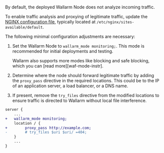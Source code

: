 By default, the deployed Wallarm Node does not analyze incoming traffic.

To enable traffic analysis and proxying of legitimate traffic, update the [NGINX configuration file](https://docs.nginx.com/nginx/admin-guide/basic-functionality/managing-configuration-files/), typically located at `/etc/nginx/sites-available/default`.
    
The following minimal configuration adjustments are necessary:

1. Set the Wallarm Node to `wallarm_mode monitoring;`. This mode is recommended for initial deployments and testing.

    Wallarm also supports more modes like blocking and safe blocking, which you can [read more][waf-mode-instr].
1. Determine where the node should forward legitimate traffic by adding the `proxy_pass` directive in the required locations. This could be to the IP of an application server, a load balancer, or a DNS name.
1. If present, remove the `try_files` directive from the modified locations to ensure traffic is directed to Wallarm without local file interference.

```diff
server {
    ...
+   wallarm_mode monitoring;
    location / { 
+        proxy_pass http://example.com;
-        # try_files $uri $uri/ =404;
    }
    ...
}
```
